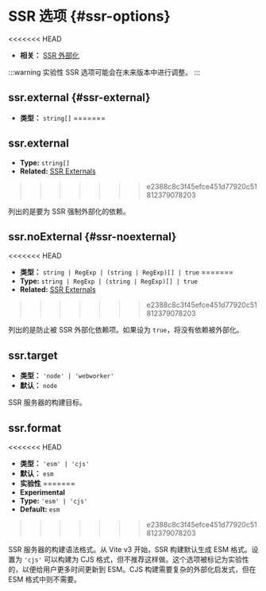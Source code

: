 # SSR 选项 {#ssr-options}

<<<<<<< HEAD
- **相关：** [SSR 外部化](/guide/ssr#ssr-externals)

:::warning 实验性
SSR 选项可能会在未来版本中进行调整。
:::

## ssr.external {#ssr-external}

- **类型：** `string[]`
=======
## ssr.external

- **Type:** `string[]`
- **Related:** [SSR Externals](/guide/ssr#ssr-externals)
>>>>>>> e2388c8c3f45efce451d77920c51812379078203

列出的是要为 SSR 强制外部化的依赖。

## ssr.noExternal {#ssr-noexternal}

<<<<<<< HEAD
- **类型：** `string | RegExp | (string | RegExp)[] | true`
=======
- **Type:** `string | RegExp | (string | RegExp)[] | true`
- **Related:** [SSR Externals](/guide/ssr#ssr-externals)
>>>>>>> e2388c8c3f45efce451d77920c51812379078203

列出的是防止被 SSR 外部化依赖项。如果设为 `true`，将没有依赖被外部化。

## ssr.target

- **类型：** `'node' | 'webworker'`
- **默认：** `node`

SSR 服务器的构建目标。

## ssr.format

<<<<<<< HEAD
- **类型：** `'esm' | 'cjs'`
- **默认：** `esm`
- **实验性**
=======
- **Experimental**
- **Type:** `'esm' | 'cjs'`
- **Default:** `esm`
>>>>>>> e2388c8c3f45efce451d77920c51812379078203

SSR 服务器的构建语法格式。从 Vite v3 开始，SSR 构建默认生成 ESM 格式。设置为 `'cjs'` 可以构建为 CJS 格式，但不推荐这样做。这个选项被标记为实验性的，以便给用户更多时间更新到 ESM。CJS 构建需要复杂的外部化启发式，但在ESM 格式中则不需要。
